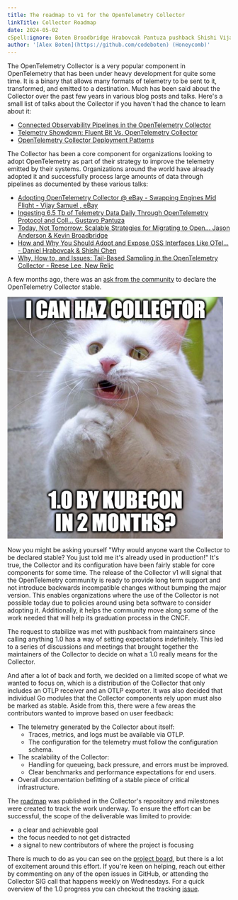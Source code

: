 ```yaml
---
title: The roadmap to v1 for the OpenTelemetry Collector
linkTitle: Collector Roadmap
date: 2024-05-02
cSpell:ignore: Boten Broadbridge Hrabovcak Pantuza pushback Shishi Vijay
author: '[Alex Boten](https://github.com/codeboten) (Honeycomb)'
---
```


The OpenTelemetry Collector is a very popular component in OpenTelemetry that
has been under heavy development for quite some time. It is a binary that allows
many formats of telemetry to be sent to it, transformed, and emitted to a
destination. Much has been said about the Collector over the past few years in
various blog posts and talks. Here's a small list of talks about the Collector
if you haven't had the chance to learn about it:

- [Connected Observability Pipelines in the OpenTelemetry Collector](https://www.youtube.com/watch?v=uPpZ23iu6kI)
- [Telemetry Showdown: Fluent Bit Vs. OpenTelemetry Collector](https://www.youtube.com/watch?v=ykq1F_3PmJw)
- [OpenTelemetry Collector Deployment Patterns](https://www.youtube.com/watch?v=WhRrwSHDBFs)

The Collector has been a core component for organizations looking to adopt
OpenTelemetry as part of their strategy to improve the telemetry emitted by
their systems. Organizations around the world have already adopted it and
successfully process large amounts of data through pipelines as documented by
these various talks:

- [Adopting OpenTelemetry Collector @ eBay - Swapping Engines Mid Flight - Vijay Samuel , eBay](https://www.youtube.com/watch?v=tZJd6W-CIcU)
- [Ingesting 6.5 Tb of Telemetry Data Daily Through OpenTelemetry Protocol and Coll... Gustavo Pantuza](https://www.youtube.com/watch?v=aDysORX1zIs)
- [Today, Not Tomorrow: Scalable Strategies for Migrating to Open... Jason Anderson & Kevin Broadbridge](https://www.youtube.com/watch?v=iPGd9_aYu-A)
- [How and Why You Should Adopt and Expose OSS Interfaces Like OTel... - Daniel Hrabovcak & Shishi Chen](https://www.youtube.com/watch?v=D71fK2MFreI)
- [Why, How to, and Issues: Tail-Based Sampling in the OpenTelemetry Collector - Reese Lee, New Relic](https://www.youtube.com/watch?v=l4PeclHKl7I)

A few months ago, there was an
[ask from the community](https://github.com/open-telemetry/community/issues/1971)
to declare the OpenTelemetry Collector stable.

![Can haz Collector v1?](can-haz-collector.png)

Now you might be asking yourself "Why would anyone want the Collector to be
declared stable? You just told me it's already used in production!" It's true,
the Collector and its configuration have been fairly stable for core components
for some time. The release of the Collector v1 will signal that the
OpenTelemetry community is ready to provide long term support and not introduce
backwards incompatible changes without bumping the major version. This enables
organizations where the use of the Collector is not possible today due to
policies around using beta software to consider adopting it. Additionally, it
helps the community move along some of the work needed that will help its
graduation process in the CNCF.

The request to stabilize was met with pushback from maintainers since calling
anything 1.0 has a way of setting expectations indefinitely. This led to a
series of discussions and meetings that brought together the maintainers of the
Collector to decide on what a 1.0 really means for the Collector.

And after a lot of back and forth, we decided on a limited scope of what we
wanted to focus on, which is a distribution of the Collector that only includes
an OTLP receiver and an OTLP exporter. It was also decided that individual Go
modules that the Collector components rely upon must also be marked as stable.
Aside from this, there were a few areas the contributors wanted to improve based
on user feedback:

- The telemetry generated by the Collector about itself:
  - Traces, metrics, and logs must be available via OTLP.
  - The configuration for the telemetry must follow the configuration schema.
- The scalability of the Collector:
  - Handling for queueing, back pressure, and errors must be improved.
  - Clear benchmarks and performance expectations for end users.
- Overall documentation befitting of a stable piece of critical infrastructure.

The
[roadmap](https://github.com/open-telemetry/opentelemetry-collector/blob/main/docs/ga-roadmap.md)
was published in the Collector's repository and milestones were created to track
the work underway. To ensure the effort can be successful, the scope of the
deliverable was limited to provide:

- a clear and achievable goal
- the focus needed to not get distracted
- a signal to new contributors of where the project is focusing

There is much to do as you can see on the
[project board](https://github.com/orgs/open-telemetry/projects/83), but there
is a lot of excitement around this effort. If you're keen on helping, reach out
either by commenting on any of the open issues in GitHub, or attending the
Collector SIG call that happens weekly on Wednesdays. For a quick overview of
the 1.0 progress you can checkout the tracking
[issue](https://github.com/open-telemetry/opentelemetry-collector/issues/9375).
